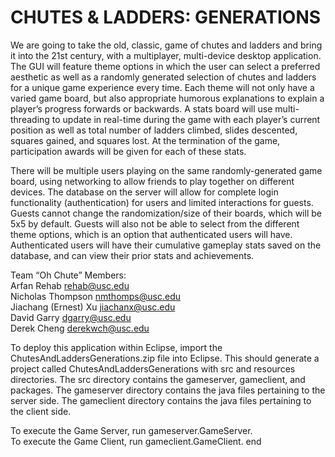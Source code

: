 # CHUTES & LADDERS: GENERATIONS  
We are going to take the old, classic, game of chutes and ladders and bring it into the 21st century, with a multiplayer, multi-device desktop application. The GUI will feature theme options in which the user can select a preferred aesthetic as well as a randomly generated selection of chutes and ladders for a unique game experience every time. Each theme will not only have a varied game board, but also appropriate humorous explanations to explain a player’s progress forwards or backwards. A stats board will use multi-threading to update in real-time during the game with each player’s current position as well as total number of ladders climbed, slides descented, squares gained, and squares lost. At the termination of the game, participation awards will be given for each of these stats.

There will be multiple users playing on the same randomly-generated game board, using networking to allow friends to play together on different devices. The database on the server will allow for complete login functionality (authentication) for users and limited interactions for guests. Guests cannot change the randomization/size of their boards, which will be 5x5 by default. Guests will also not be able to select from the different theme options, which is an option that authenticated users will have. Authenticated users will have their cumulative gameplay stats saved on the database, and can view their prior stats and achievements.

Team “Oh Chute” Members:  
Arfan Rehab rehab@usc.edu  
Nicholas Thompson nmthomps@usc.edu  
Jiachang (Ernest) Xu jiachanx@usc.edu  
David Garry dgarry@usc.edu  
Derek Cheng derekwch@usc.edu  

To deploy this application within Eclipse, import the ChutesAndLaddersGenerations.zip file into Eclipse. This should generate a project called ChutesAndLaddersGenerations with src and resources directories. The src directory contains the gameserver, gameclient, and packages. The gameserver directory contains the java files pertaining to the server side. The gameclient directory contains the java files pertaining to the client side.
    
To execute the Game Server, run gameserver.GameServer.   
To execute the Game Client, run gameclient.GameClient.
end
